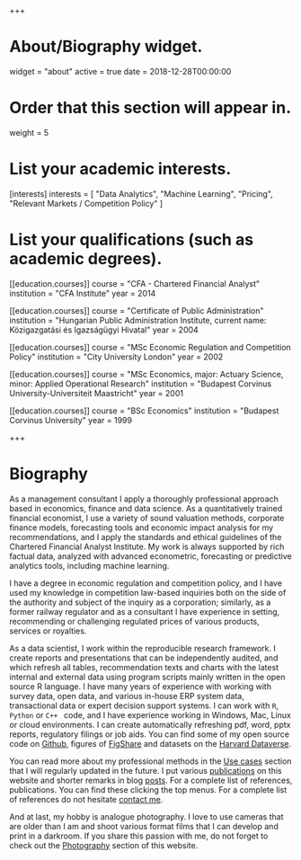 +++
# About/Biography widget.
widget = "about"
active = true
date = 2018-12-28T00:00:00

# Order that this section will appear in.
weight = 5

# List your academic interests.
[interests]
  interests = [
    "Data Analytics",
    "Machine Learning",
    "Pricing", 
    "Relevant Markets / Competition Policy"
  ]

# List your qualifications (such as academic degrees).
[[education.courses]]
  course = "CFA - Chartered Financial Analyst"
  institution = "CFA Institute"
  year = 2014
  
[[education.courses]]
  course = "Certificate of Public Administration"
  institution = "Hungarian Public Administration Institute, current name: Közigazgatási és Igazságügyi Hivatal"
  year = 2004

[[education.courses]]
  course = "MSc Economic Regulation and Competition Policy"
  institution = "City University London"
  year = 2002

[[education.courses]]
  course = "MSc Economics, major: Actuary Science, minor: Applied Operational Research"
  institution = "Budapest Corvinus University-Universiteit Maastricht"
  year = 2001
  
[[education.courses]]
  course = "BSc Economics"
  institution = "Budapest Corvinus University"
  year = 1999
 
+++

# Biography

As a management consultant I apply a thoroughly professional approach based in economics, finance and data science. As a quantitatively trained financial economist, I use a variety of sound valuation methods, corporate finance models, forecasting tools and economic impact analysis for my recommendations, and I apply the standards and ethical guidelines of the Chartered Financial Analyst Institute.  My work is always supported by rich factual data, analyzed with advanced econometric, forecasting or predictive analytics tools, including machine learning.

I have a degree in economic regulation and competition policy, and I have used my knowledge in competition law-based inquiries both on the side of the authority and subject of the inquiry as a corporation; similarly, as a former railway regulator and as a consultant I have experience in setting, recommending or challenging regulated prices of various products, services or royalties.

As a data scientist, I work within the reproducible research framework. I create reports and presentations that can be independently audited, and which refresh all tables, recommendation texts and charts with the latest internal and external data using program scripts mainly written in the open source R language. I have many years of experience with working with survey data, open data, and various in-house ERP system data, transactional data or expert decision support systems. I can work with  `R`,  `Python` or  `C++ ` code, and I have experience working in Windows, Mac, Linux or cloud environments. I can create automatically refreshing pdf, word, pptx reports, regulatory filings or job aids. You can find some of my open source code on [Github](https://github.com/antaldaniel), figures of [FigShare](https://figshare.com/authors/_/3739732) and datasets on the [Harvard Dataverse](https://dataverse.harvard.edu/dataverse/harvard?q=%28dvName%3ADaniel+dvName%3AAntal%29+OR+%28authorName%3ADaniel+authorName%3AAntal%29).

You can read more about my professional methods in the [Use cases](./usecase/) section that I will regularly updated in the future. I put various [publications](#publications) on this website and shorter remarks in blog [posts](#posts).  For a complete list of references, publications. You can find these clicking the top menus. For a complete list of references do not hesitate [contact me](#contact).

And at last, my hobby is analogue photography.  I love to use cameras that are older than I am and shoot various format films that I can develop and print in a darkroom. If you share this passion with me, do not forget to check out the [Photography](#photography) section of this website.




